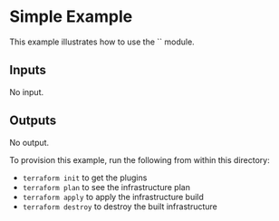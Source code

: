 # Simple Example

This example illustrates how to use the `` module.

<!-- BEGINNING OF PRE-COMMIT-TERRAFORM DOCS HOOK -->
## Inputs

No input.

## Outputs

No output.
<!-- END OF PRE-COMMIT-TERRAFORM DOCS HOOK -->

To provision this example, run the following from within this directory:
- `terraform init` to get the plugins
- `terraform plan` to see the infrastructure plan
- `terraform apply` to apply the infrastructure build
- `terraform destroy` to destroy the built infrastructure
